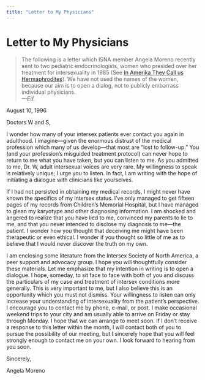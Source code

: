 ```yaml
---
title: "Letter to My Physicians"
---
```


# Letter to My Physicians

> The following is a letter which ISNA member Angela Moreno recently sent to two pediatric endocrinologists, women who presided over her treatment for intersexuality in 1985 (See [In Amerika They Call us Hermaphrodites][1]). We have not used the names of the women, because our aim is to open a dialog, not to publicly embarrass individual physicians.  
> _—Ed._

August 10, 1996

Doctors W and S,

I wonder how many of your intersex patients ever contact you again in adulthood. I imagine—given the enormous distrust of the medical profession which many of us develop—that most are “lost to follow-up.” You (and your profession’s misguided treatment protocol) can never hope to return to me what you have taken, but you can listen to me. As you admitted to me, Dr. W, adult intersexual voices are very rare. My willingness to speak is relatively unique; I urge you to listen. In fact, I am writing with the hope of initiating a dialogue with clinicians like yourselves.

If I had not persisted in obtaining my medical records, I might never have known the specifics of my intersex status. I’ve only managed to get fifteen pages of my records from Children’s Memorial Hospital, but I have managed to glean my karyotype and other diagnosing information. I am shocked and angered to realize that you have lied to me, convinced my parents to lie to me, and that you never intended to disclose my diagnosis to me—the patient. I wonder how you thought that deceiving me might have been therapeutic or even ethical. I wonder if you thought so little of me as to believe that I would never discover the truth on my own.

I am enclosing some literature from the Intersex Society of North America, a peer support and advocacy group. I hope you will thoughtfully consider these materials. Let me emphasize that my intention in writing is to open a dialogue. I hope, someday, to sit face to face with both of you and discuss the particulars of my case and treatment of intersex conditions more generally. This is very important to me, but I also believe this is an opportunity which you must not dismiss. Your willingness to listen can only increase your understanding of intersexuality from the patient’s perspective. I encourage you to contact me by phone, e-mail, or post. I make occasional weekend trips to your city and am usually able to arrive on Friday or stay through Monday. I hope that we can arrange to meet soon. If I don’t receive a response to this letter within the month, I will contact both of you to pursue the possibility of our meeting, but I sincerely hope that you will feel strongly enough to contact me on your own. I look forward to hearing from you soon.

Sincerely,

Angela Moreno


[1]: /books/chrysalis/moreno
